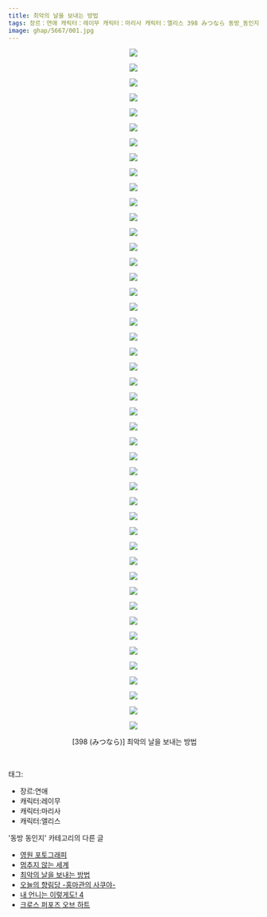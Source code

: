 ```yaml
---
title: 최악의 날을 보내는 방법
tags: 장르：연애 캐릭터：레이무 캐릭터：마리사 캐릭터：앨리스 398 みつなら 동방_동인지
image: ghap/5667/001.jpg
---
```

<div class="article">
<p style="text-align: center; clear: none; float: none;"><img src="{{ site.nasurl }}/ghap/5667/001.jpg"/></p>
<p style="text-align: center; clear: none; float: none;"><img src="{{ site.nasurl }}/ghap/5667/002.jpg"/></p>
<p style="text-align: center; clear: none; float: none;"><img src="{{ site.nasurl }}/ghap/5667/003.jpg"/></p>
<p style="text-align: center; clear: none; float: none;"><img src="{{ site.nasurl }}/ghap/5667/004.jpg"/></p>
<p style="text-align: center; clear: none; float: none;"><img src="{{ site.nasurl }}/ghap/5667/005.jpg"/></p>
<p style="text-align: center; clear: none; float: none;"><img src="{{ site.nasurl }}/ghap/5667/006.jpg"/></p>
<p style="text-align: center; clear: none; float: none;"><img src="{{ site.nasurl }}/ghap/5667/007.jpg"/></p>
<p style="text-align: center; clear: none; float: none;"><img src="{{ site.nasurl }}/ghap/5667/008.jpg"/></p>
<p style="text-align: center; clear: none; float: none;"><img src="{{ site.nasurl }}/ghap/5667/009.jpg"/></p>
<p style="text-align: center; clear: none; float: none;"><img src="{{ site.nasurl }}/ghap/5667/010.jpg"/></p>
<p style="text-align: center; clear: none; float: none;"><img src="{{ site.nasurl }}/ghap/5667/011.jpg"/></p>
<p style="text-align: center; clear: none; float: none;"><img src="{{ site.nasurl }}/ghap/5667/012.jpg"/></p>
<p style="text-align: center; clear: none; float: none;"><img src="{{ site.nasurl }}/ghap/5667/013.jpg"/></p>
<p style="text-align: center; clear: none; float: none;"><img src="{{ site.nasurl }}/ghap/5667/014.jpg"/></p>
<p style="text-align: center; clear: none; float: none;"><img src="{{ site.nasurl }}/ghap/5667/015.jpg"/></p>
<p style="text-align: center; clear: none; float: none;"><img src="{{ site.nasurl }}/ghap/5667/016.jpg"/></p>
<p style="text-align: center; clear: none; float: none;"><img src="{{ site.nasurl }}/ghap/5667/017.jpg"/></p>
<p style="text-align: center; clear: none; float: none;"><img src="{{ site.nasurl }}/ghap/5667/018.jpg"/></p>
<p style="text-align: center; clear: none; float: none;"><img src="{{ site.nasurl }}/ghap/5667/019.jpg"/></p>
<p style="text-align: center; clear: none; float: none;"><img src="{{ site.nasurl }}/ghap/5667/020.jpg"/></p>
<p style="text-align: center; clear: none; float: none;"><img src="{{ site.nasurl }}/ghap/5667/021.jpg"/></p>
<p style="text-align: center; clear: none; float: none;"><img src="{{ site.nasurl }}/ghap/5667/022.jpg"/></p>
<p style="text-align: center; clear: none; float: none;"><img src="{{ site.nasurl }}/ghap/5667/023.jpg"/></p>
<p style="text-align: center; clear: none; float: none;"><img src="{{ site.nasurl }}/ghap/5667/024.jpg"/></p>
<p style="text-align: center; clear: none; float: none;"><img src="{{ site.nasurl }}/ghap/5667/025.jpg"/></p>
<p style="text-align: center; clear: none; float: none;"><img src="{{ site.nasurl }}/ghap/5667/026.jpg"/></p>
<p style="text-align: center; clear: none; float: none;"><img src="{{ site.nasurl }}/ghap/5667/027.jpg"/></p>
<p style="text-align: center; clear: none; float: none;"><img src="{{ site.nasurl }}/ghap/5667/028.jpg"/></p>
<p style="text-align: center; clear: none; float: none;"><img src="{{ site.nasurl }}/ghap/5667/029.jpg"/></p>
<p style="text-align: center; clear: none; float: none;"><img src="{{ site.nasurl }}/ghap/5667/030.jpg"/></p>
<p style="text-align: center; clear: none; float: none;"><img src="{{ site.nasurl }}/ghap/5667/031.jpg"/></p>
<p style="text-align: center; clear: none; float: none;"><img src="{{ site.nasurl }}/ghap/5667/032.jpg"/></p>
<p style="text-align: center; clear: none; float: none;"><img src="{{ site.nasurl }}/ghap/5667/033.jpg"/></p>
<p style="text-align: center; clear: none; float: none;"><img src="{{ site.nasurl }}/ghap/5667/034.jpg"/></p>
<p style="text-align: center; clear: none; float: none;"><img src="{{ site.nasurl }}/ghap/5667/035.jpg"/></p>
<p style="text-align: center; clear: none; float: none;"><img src="{{ site.nasurl }}/ghap/5667/036.jpg"/></p>
<p style="text-align: center; clear: none; float: none;"><img src="{{ site.nasurl }}/ghap/5667/037.jpg"/></p>
<p style="text-align: center; clear: none; float: none;"><img src="{{ site.nasurl }}/ghap/5667/038.jpg"/></p>
<p style="text-align: center; clear: none; float: none;"><img src="{{ site.nasurl }}/ghap/5667/039.jpg"/></p>
<p style="text-align: center; clear: none; float: none;"><img src="{{ site.nasurl }}/ghap/5667/040.jpg"/></p>
<p style="text-align: center; clear: none; float: none;"><img src="{{ site.nasurl }}/ghap/5667/041.jpg"/></p>
<p style="text-align: center; clear: none; float: none;"><img src="{{ site.nasurl }}/ghap/5667/042.jpg"/></p>
<p style="text-align: center; clear: none; float: none;"><img src="{{ site.nasurl }}/ghap/5667/043.jpg"/></p>
<p style="text-align: center; clear: none; float: none;"><img src="{{ site.nasurl }}/ghap/5667/044.jpg"/></p>
<p style="text-align: center; clear: none; float: none;"><img src="{{ site.nasurl }}/ghap/5667/045.jpg"/></p>
<p style="text-align: center; clear: none; float: none;"><img src="{{ site.nasurl }}/ghap/5667/046.jpg"/></p>
<p style="text-align: center; clear: none; float: none;"> [398 (みつなら)] 최악의 날을 보내는 방법</p>
<p><br/></p>
</div><div class="tagTrail">
<p>태그: </p>
<ul>
<li>장르:연애</li>
<li>캐릭터:레이무</li>
<li>캐릭터:마리사</li>
<li>캐릭터:앨리스</li>
</ul>
</div><div class="another">
<p>'동방 동인지' 카테고리의 다른 글</p>
<ul>
<li><a href="/2019-01-29-ghap_5675">영원 포토그래피</a></li>
<li><a href="/2019-01-29-ghap_5674">멈추지 않는 세계</a></li>
<li><a href="/2019-01-26-ghap_5667">최악의 날을 보내는 방법</a></li>
<li><a href="/2019-01-25-ghap_5666">오늘의 향림당 -홍마관의 사쿠야-</a></li>
<li><a href="/2019-01-23-ghap_5645">내 언니는 이렇게도! 4</a></li>
<li><a href="/2019-01-22-ghap_5641">크로스 퍼포즈 오브 하트</a></li>
</ul>
</div>